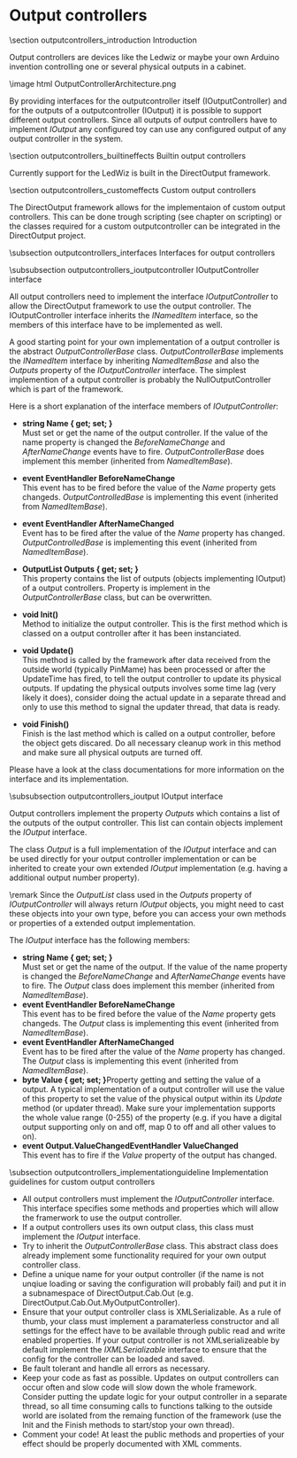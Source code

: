 ﻿Output controllers
==========
\section outputcontrollers_introduction Introduction 

Output controllers are devices like the Ledwiz or maybe your own Arduino invention controlling one or several physical outputs in a cabinet.  

\image html OutputControllerArchitecture.png

By providing interfaces for the outputcontroller itself (IOutputController) and for the outputs of a outputcontroller (IOutput) it is possible to support different output controllers. Since all outputs of output controllers have to implement _IOutput_ any configured toy can use any configured output of any output controller in the system.


\section outputcontrollers_builtineffects Builtin output controllers 

Currently support for the LedWiz is built in the DirectOutput framework.


\section outputcontrollers_customeffects Custom output controllers 

The DirectOutput framework allows for the implementaion of custom output controllers. This can be done trough scripting (see chapter on scripting) or the classes required for a custom outputcontroller can be integrated in the DirectOutput project. 

\subsection outputcontrollers_interfaces Interfaces for output controllers

\subsubsection outputcontrollers_ioutputcontroller IOutputController interface

All output controllers need to implement the interface _IOutputController_ to allow the DirectOutput framework to use the output controller. The IOutputController interface inherits the _INamedItem_ interface, so the members of this interface have to be implemented as well.

A good starting point for your own implementation of a output controller is the abstract _OutputControllerBase_ class. _OutputControllerBase_ implements the _INamedItem_ interface by inheriting _NamedItemBase_ and also the _Outputs_ property of the _IOutputController_ interface. The simplest implemention of a output controller is probably the NullOutputController which is part of the framework.

Here is a short explanation of the interface members of _IOutputController_:

- <b>string Name { get; set; }</b><br/>Must set or get the name of the output controller. If the value of the name property is changed the _BeforeNameChange_ and _AfterNameChange_ events have to fire. _OutputControllerBase_ does implement this member (inherited from _NamedItemBase_).
- <b>event EventHandler<NameChangeEventArgs> BeforeNameChange</b><br/>This event has to be fired before the value of the _Name_ property gets changeds. _OutputControlledBase_ is implementing this event (inherited from _NamedItemBase_). 
- <b>event EventHandler<NameChangeEventArgs> AfterNameChanged</b><br/>Event has to be fired after the value of the _Name_ property has changed.  _OutputControlledBase_ is implementing this event (inherited from _NamedItemBase_). 

- <b>OutputList Outputs { get; set; }</b><br/>This property contains the list of outputs (objects implementing IOutput) of a output controllers. Property is implement in the _OutputControllerBase_ class, but can be overwritten.
- <b>void Init()</b><br/>Method to initialize the output controller. This is the first method which is classed on a output controller after it has been instanciated.
- <b>void Update()</b><br/>This method is called by the framework after data received from the outside world (typically PinMame) has been processed or after the UpdateTime has fired, to tell the output controller to update its physical outputs. If updating the physical outputs involves some time lag (very likely it does), consider doing the actual update in a separate thread and only to use this method to signal the updater thread, that data is ready.
- <b>void Finish()</b><br/>Finish is the last method which is called on a output controller, before the object gets discared. Do all necessary cleanup work in this method and make sure all physical outputs are turned off.

Please have a look at the class documentations for more information on the interface and its implementation.


\subsubsection outputcontrollers_ioutput IOutput interface

Output controllers implement the property _Outputs_ which contains a list of the outputs of the output controller. This list can contain objects implement the _IOutput_ interface.

The class _Output_ is a full implementation of the _IOutput_ interface and can be used directly for your output controller implementation or can be inherited to create your own extended _IOutput_ implementation (e.g. having a additional output number property).

\remark Since the _OutputList_ class used in the _Outputs_ property of _IOutputController_ will always return _IOutput_ objects, you might need to cast these objects into your own type, before you can access your own methods or properties of a extended output implementation.

The _IOutput_ interface has the following members:

- <b>string Name { get; set; }</b><br/>Must set or get the name of the output. If the value of the name property is changed the _BeforeNameChange_ and _AfterNameChange_ events have to fire. The _Output_ class does implement this member (inherited from _NamedItemBase_).
- <b>event EventHandler<NameChangeEventArgs> BeforeNameChange</b><br/>This event has to be fired before the value of the _Name_ property gets changeds. The _Output_ class is implementing this event (inherited from _NamedItemBase_). 
- <b>event EventHandler<NameChangeEventArgs> AfterNameChanged</b><br/>Event has to be fired after the value of the _Name_ property has changed. The _Output_ class is implementing this event (inherited from _NamedItemBase_). 
- <b>byte Value { get; set; }</b>Property getting and setting the value of a output. A typical implementation of a output controller will use the value of this property to set the value of the physical output within its _Update_ method (or updater thread). Make sure your implementation supports the whole value range (0-255) of the property (e.g. if you have a digital output supporting only on and off, map 0 to off and all other values to on).
- <b>event Output.ValueChangedEventHandler ValueChanged</b><br/>This event has to fire if the _Value_ property of the output has changed.

\subsection outputcontrollers_implementationguideline  Implementation guidelines for custom output controllers

* All output controllers must implement the _IOutputController_ interface. This interface specifies some methods and properties which will allow the framerwork to use the output controller.
* If a output controllers uses its own output class, this class must implement the _IOutput_ interface.
* Try to inherit the _OutputControllerBase_ class. This abstract class does already implement some functionality required for your own output controller class.
* Define a unique name for your output controller (if the name is not unqiue loading or saving the configuration will probably fail) and put it in a subnamespace of DirectOutput.Cab.Out (e.g. DirectOutput.Cab.Out.MyOutputController).
* Ensure that your output controller class is XMLSerializable. As a rule of thumb, your class must implement a paramaterless constructor and all settings for the effect have to be available through public read and write enabled properties. If your output controller is not XMLserializeable by default implement the _IXMLSerializable_ interface to ensure that the config for the controller can be loaded and saved.
* Be fault tolerant and handle all errors as necessary.
* Keep your code as fast as possible. Updates on output controllers can occur often and slow code will slow down the whole framework. Consider putting the update logic for your output controller in a separate thread, so all time consuming calls to functions talking to the outside world are isolated from the remaing function of the framework (use the Init and the Finish methods to start/stop your own thread).  
* Comment your code! At least the public methods and properties of your effect should be properly documented with XML comments.
